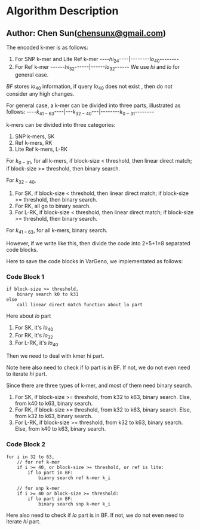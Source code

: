 # Algorithm Description
## Author: Chen Sun(chensunx@gmail.com)
The encoded k-mer is as follows:
1. For SNP k-mer and Lite Ref k-mer
----$hi_{24}$----|--------$lo_{40}$--------
2. For Ref k-mer
------$hi_{32}$------|------$lo_{32}$------
We use $hi$ and $lo$ for general case.

$BF$ stores $lo_{40}$ information, if query $lo_{40}$ does not exist , then do not consider any high changes.

For general case, a k-mer can be divided into three parts, illustrated as follows:
----$k_{41-63}$----|---$k_{32-40}$---|--------$k_{0-31}$--------

k-mers can be divided into three categories:
1. SNP k-mers, SK
2. Ref k-mers, RK
3. Lite Ref k-mers, L-RK

For $k_{0-31}$, for all k-mers, if block-size < threshold, then linear direct match; if block-size >= threshold, then binary search.

For $k_{32-40}$, 
1. For SK, if block-size < threshold, then linear direct match; if block-size >= threshold, then binary search.
2. For RK, all go to binary search.
3. For L-RK, if block-size < threshold, then linear direct match; if block-size >= threshold, then binary search.

For $k_{41-63}$, for all k-mers, binary search.

However, if we write like this, then divide the code into 2+5+1=8 separated code blocks. 

Here to save the code blocks in VarGeno, we implementated as follows:

### Code Block 1
```
if block-size >= threshold,
	binary search k0 to k31
else
	call linear direct match function about lo part
```
Here about $lo$ part
1. For SK, it's $lo_{40}$
2. For RK, it's $lo_{32}$
3. For L-RK, it's $lo_{40}$

Then we need to deal with kmer hi part.

Note here also need to check if $lo$ part is in BF.  If not, we do not even need to iterate $hi$ part.

Since there are three types of k-mer, and most of them need binary search.
1. For SK, if block-size >= threshold, from k32 to k63, binary search. Else, from k40 to k63, binary search.
2. For RK, if block-size >= threshold, from k32 to k63, binary search. Else, from k32 to k63, binary search. 
3. For L-RK, if block-size >= threshold, from k32 to k63, binary search. Else, from k40 to k63, binary search.

### Code Block 2
```
for i in 32 to 63,
	// for ref k-mer
	if i >= 40, or block-size >= threshold, or ref is lite:
		if lo part in BF:
			bianry search ref k-mer k_i
	
	// for snp k-mer
	if i >= 40 or block-size >= threshold:
		if lo part in BF:
			binary search snp k-mer k_i
```
Here also need to check if $lo$ part is in BF.  If not, we do not even need to iterate $hi$ part.